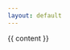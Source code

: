 ```yaml
---
layout: default
---
```

<article class="newspaper document">
  <div class="masthead-sunday"></div>
  <div class="main magazine">
    {{ content }}
  </div>
  <div class="chaser-sunday"></div>
</article>
